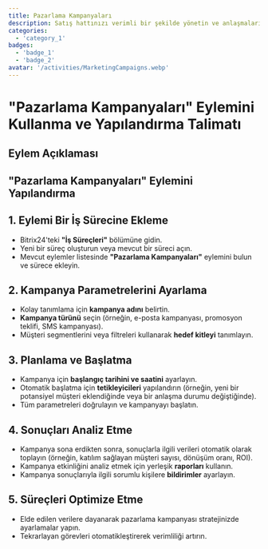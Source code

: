 ```yaml
---
title: Pazarlama Kampanyaları
description: Satış hattınızı verimli bir şekilde yönetin ve anlaşmaları daha hızlı kapatın.
categories: 
  - 'category_1'
badges: 
  - 'badge_1'
  - 'badge_2'
avatar: '/activities/MarketingCampaigns.webp'
---
```

# "Pazarlama Kampanyaları" Eylemini Kullanma ve Yapılandırma Talimatı

## Eylem Açıklaması

## **"Pazarlama Kampanyaları" Eylemini Yapılandırma**

## 1. Eylemi Bir İş Sürecine Ekleme
- Bitrix24'teki **"İş Süreçleri"** bölümüne gidin.
- Yeni bir süreç oluşturun veya mevcut bir süreci açın.
- Mevcut eylemler listesinde **"Pazarlama Kampanyaları"** eylemini bulun ve sürece ekleyin.

## 2. Kampanya Parametrelerini Ayarlama
- Kolay tanımlama için **kampanya adını** belirtin.
- **Kampanya türünü** seçin (örneğin, e-posta kampanyası, promosyon teklifi, SMS kampanyası).
- Müşteri segmentlerini veya filtreleri kullanarak **hedef kitleyi** tanımlayın.

## 3. Planlama ve Başlatma
- Kampanya için **başlangıç tarihini ve saatini** ayarlayın.
- Otomatik başlatma için **tetikleyicileri** yapılandırın (örneğin, yeni bir potansiyel müşteri eklendiğinde veya bir anlaşma durumu değiştiğinde).
- Tüm parametreleri doğrulayın ve kampanyayı başlatın.

## 4. Sonuçları Analiz Etme
- Kampanya sona erdikten sonra, sonuçlarla ilgili verileri otomatik olarak toplayın (örneğin, katılım sağlayan müşteri sayısı, dönüşüm oranı, ROI).
- Kampanya etkinliğini analiz etmek için yerleşik **raporları** kullanın.
- Kampanya sonuçlarıyla ilgili sorumlu kişilere **bildirimler** ayarlayın.

## 5. Süreçleri Optimize Etme
- Elde edilen verilere dayanarak pazarlama kampanyası stratejinizde ayarlamalar yapın.
- Tekrarlayan görevleri otomatikleştirerek verimliliği artırın.
